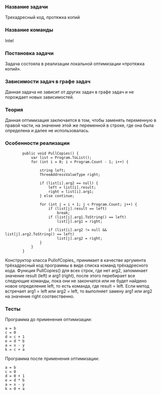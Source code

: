 ﻿### Название задачи

Трехадресный код, протяжка копий


### Название команды

Intel


### Постановка задачи

Задача состояла в реализации локальной оптимизации «протяжка копий».


### Зависимости задач в графе задач

Данная задача не зависит от других задач в графе задач и не порождает новых зависимостей.


### Теория

Данная оптимизация заключается в том, чтобы заменять переменную в правой части, на значение этой же переменной в строке, где она была определена и далее не использовалась. 


### Особенности реализации

```
        public void PullCopies() {
            var list = Program.ToList();
            for (int i = 0; i < Program.Count - 1; i++) {

                string left;
                ThreeAddressValueType right;

                if (list[i].arg2 == null) {
                    left = list[i].result;
                    right = list[i].arg1;
                } else continue;

                for (int j = i + 1; j < Program.Count; j++) {
                    if (list[j].result == left)
                        break;
                    if (list[j].arg1.ToString() == left)
                        list[j].arg1 = right;

                    if (list[i].arg2 != null && list[j].arg2.ToString() == left)
                        list[j].arg2 = right;
                }
            }
        }
```
Конструктор класса PullofCopies_ принимает в качестве аргумента трёхадресный код программы в виде списка команд трёхадресного кода. 
Функция PullCopies() для всех строк, где нет arg2, запоминает значение result (left) и arg1 (right), после этого перебирает все следующие команды, пока они не закончатся или не будет найдено новое определение left, то есть команда, где result = left. Если метод встречает arg1 = left или arg2 = left, то выполняет замену arg1 или arg2 на значение right соотвественно. 


### Тесты

Программа до применения оптимизации:
```
a = b
c = 0
d = c + 1
e = d * b
a = x - y
k = c + a
```
Программа после применения оптимизации:
```
a = b
c = 0
d = 0 + 1
e = d * b
a = x - y
k = 0 + a
```

